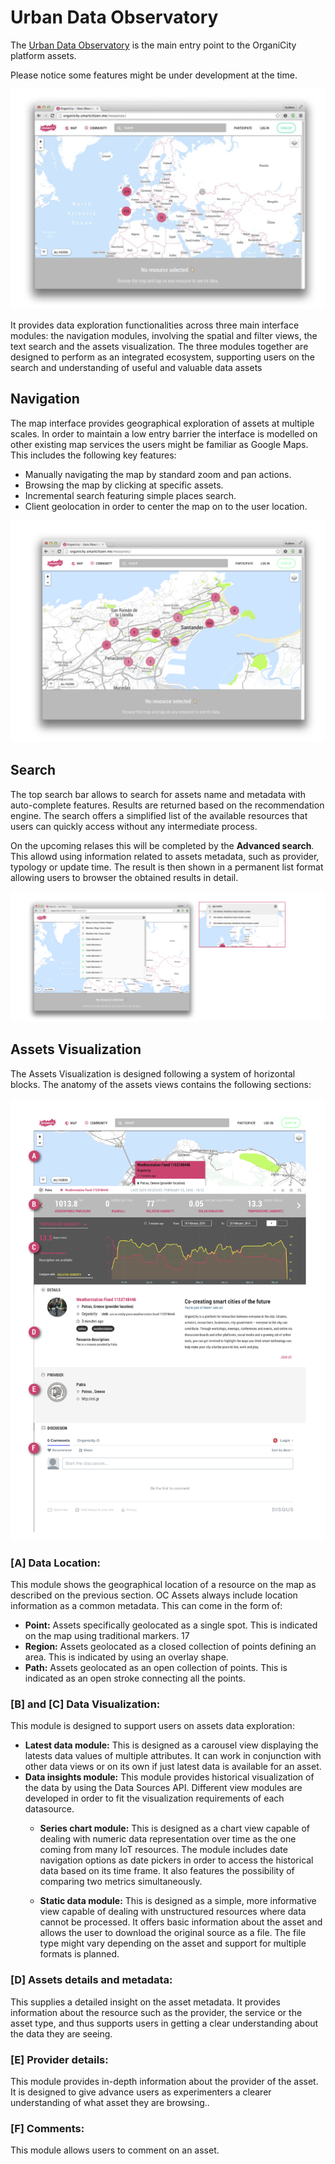 # Urban Data Observatory

The [Urban Data Observatory](http://observatory.organicity.eu/) is the main entry point to the OrganiCity platform assets.

<aside class='notice'>
Please notice some features might be under development at the time.
</aside>

![UDO](../images/udo_4.png "Urban Data Observatory")

It provides data exploration functionalities across three main interface modules: the navigation modules, involving the spatial and filter views, the text search and the assets visualization. The three modules together are designed to perform as an integrated ecosystem, supporting users on the search and understanding of useful and valuable data assets

## Navigation

The map interface provides geographical exploration of assets at multiple scales. In order to maintain a low entry barrier the interface is modelled on other existing map services the users might be familiar as Google Maps. This includes the following key features:
- Manually navigating the map by standard zoom and pan actions.
- Browsing the map by clicking at specific assets.
- Incremental search featuring simple places search.
- Client geolocation in order to center the map on to the user location.

![UDO Navigation](../images/udo_2.png "Urban Data Observatory")

## Search

The top search bar allows to search for assets name and metadata with auto-complete features. Results are returned based on the recommendation engine. The search offers a simplified list of the available resources that users can quickly access without any intermediate process.

On the upcoming relases this will be completed by the **Advanced search**. This allowd using information related to assets metadata, such as provider, typology or update time. The result is then shown in a permanent list format allowing users to browser the obtained results in detail.

![UDO Navigation](../images/udo_5.png "Urban Data Observatory")

## Assets Visualization

The Assets Visualization is designed following a system of horizontal blocks. The anatomy of the assets views contains the following sections:

![UDO Navigation](../images/udo_1.png "Urban Data Observatory")

### [A] Data Location: 

This module shows the geographical location of a resource on the map as described on the previous section. OC Assets always include location information as a common metadata. This can come in the form of:

- **Point:** Assets specifically geolocated as a single spot. This is indicated on the map using traditional markers.
17
- **Region:** Assets geolocated as a closed collection of points defining an area. This is indicated by using an overlay shape.
- **Path:** Assets geolocated as an open collection of points. This is indicated as an open stroke connecting all the points.

### [B] and [C] Data Visualization: 

This module is designed to support users on assets data exploration:

- **Latest data module:** This is designed as a carousel view displaying the latests data values of multiple attributes. It can work in conjunction with other data views or on its own if just latest data is available for an asset.
- **Data insights module:** This module provides historical visualization of the data by using the Data Sources API. Different view modules are developed in order to fit the visualization requirements of each datasource.
	- **Series chart module:** This is designed as a chart view capable of dealing with numeric data representation over time as the one coming from many IoT resources. The module includes date navigation options as date pickers in order to access the historical data based on its time frame. It also features the possibility of comparing two metrics simultaneously.

	- **Static data module:** This is designed as a simple, more informative view capable of dealing with unstructured resources where data cannot be processed. It offers basic information about the asset and allows the user to download the original source as a file. The file type might vary depending on the asset and support for multiple formats is planned.
	
### [D] Assets details and metadata: 

This supplies a detailed insight on the asset metadata. It provides information about the resource such as the provider, the service or the asset type, and thus supports users in getting a clear understanding about the data they are seeing.

### [E] Provider details: 

This module provides in-depth information about the provider of the asset. It is designed to give advance users as experimenters a clearer understanding of what asset they are browsing..

### [F] Comments: 

This module allows users to comment on an asset.